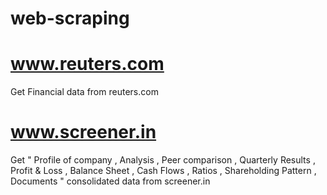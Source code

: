 # web-scraping

# www.reuters.com
  Get Financial data from reuters.com
 
# www.screener.in
  Get " Profile of company , Analysis , Peer comparison , Quarterly Results , Profit & Loss , Balance Sheet , Cash Flows , Ratios , Shareholding Pattern , Documents " consolidated data from screener.in
